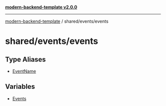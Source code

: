 [**modern-backend-template v2.0.0**](../../../README.md)

***

[modern-backend-template](../../../modules.md) / shared/events/events

# shared/events/events

## Type Aliases

- [EventName](type-aliases/EventName.md)

## Variables

- [Events](variables/Events.md)
